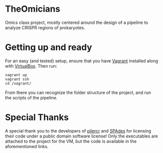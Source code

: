 # TheOmicians

Omics class project, mostly centered around the design of a pipeline
to analyze CRISPR regions of prokaryotes.

# Getting up and ready

For an easy (and tested) setup, ensure that you have
[Vagrant](https://www.vagrantup.com/) installed along with
[VirtualBox](https://www.virtualbox.org/). Then run:

```
vagrant up
vagrant ssh
cd /vagrant/
```

From there you can recognize the folder structure of the project, and
run the scripts of the pipeline.

# Special Thanks

A special thank you to the developers of
[pilercr](http://www.drive5.com/pilercr/) and
[SPAdes](http://bioinf.spbau.ru/spades) for licensing their code under
a public domain software license! Only the executables are attached to
the project for the VM, but the code is available in the
aforementioned links.


